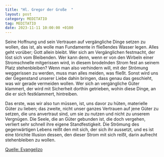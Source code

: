 ```yaml
---
title: "Hl. Gregor der Große  "
layout: post
category: MEDITATIO
tag: MEDITATIO
date: 2023-11-11 10:00:00 +0100
---
```

Seine Hoffnung und sein Vertrauen auf vergängliche Dinge setzen zu wollen, das ist, als wolle man Fundamente in fließendes Wasser legen. Alles geht vorüber; Gott allein bleibt. Wer sich am Vergänglichen festmacht, der löst sich vom Bleibenden. Wer kann denn, wenn er von den Wirbeln einer Stromschnelle mitgerissen wird, in diesem brodelnden Strom fest an seinem Platz stehenbleiben? Wenn man also verhindern will, mit der Strömung weggerissen zu werden, muss man alles meiden, was fließt.<!--more--> Sonst wird uns der Gegenstand unserer Liebe dahin bringen, dass genau das geschieht, was wir gerade vermeiden wollen. Wer sich an vergängliche Güter klammert, der wird mit Sicherheit dorthin getrieben, wohin diese Dinge, an die er sich festklammert, hintreiben.

Das erste, was wir also tun müssen, ist, uns davor zu hüten, materielle Güter zu lieben; das zweite, nicht unser ganzes Vertrauen auf jene Güter zu setzen, die uns anvertraut sind, um sie zu nutzen und nicht zu unserem Vergnügen. Die Seele, die an Güter gebunden ist, die doch vergehen, verliert sehr schnell ihre eigene Standfestigkeit. Die Strömung des gegenwärtigen Lebens reißt den mit sich, der sich ihr aussetzt, und es ist eine törichte Illusion dessen, den dieser Strom mit sich reißt, darin aufrecht stehenbleiben zu wollen.


[Quelle: Evangelizo](https://evangeliumtagfuertag.org/DE/gospel)